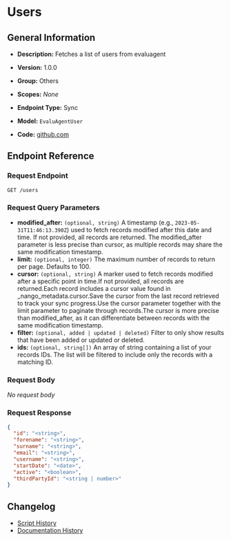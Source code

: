 <!-- BEGIN GENERATED CONTENT -->
# Users

## General Information

- **Description:** Fetches a list of users from evaluagent

- **Version:** 1.0.0
- **Group:** Others
- **Scopes:** _None_
- **Endpoint Type:** Sync
- **Model:** `EvaluAgentUser`
- **Code:** [github.com](https://github.com/NangoHQ/integration-templates/tree/main/integrations/evaluagent/syncs/users.ts)


## Endpoint Reference

### Request Endpoint

`GET /users`

### Request Query Parameters

- **modified_after:** `(optional, string)` A timestamp (e.g., `2023-05-31T11:46:13.390Z`) used to fetch records modified after this date and time. If not provided, all records are returned. The modified_after parameter is less precise than cursor, as multiple records may share the same modification timestamp.
- **limit:** `(optional, integer)` The maximum number of records to return per page. Defaults to 100.
- **cursor:** `(optional, string)` A marker used to fetch records modified after a specific point in time.If not provided, all records are returned.Each record includes a cursor value found in _nango_metadata.cursor.Save the cursor from the last record retrieved to track your sync progress.Use the cursor parameter together with the limit parameter to paginate through records.The cursor is more precise than modified_after, as it can differentiate between records with the same modification timestamp.
- **filter:** `(optional, added | updated | deleted)` Filter to only show results that have been added or updated or deleted.
- **ids:** `(optional, string[])` An array of string containing a list of your records IDs. The list will be filtered to include only the records with a matching ID.

### Request Body

_No request body_

### Request Response

```json
{
  "id": "<string>",
  "forename": "<string>",
  "surname": "<string>",
  "email": "<string>",
  "username": "<string>",
  "startDate": "<date>",
  "active": "<boolean>",
  "thirdPartyId": "<string | number>"
}
```

## Changelog

- [Script History](https://github.com/NangoHQ/integration-templates/commits/main/integrations/evaluagent/syncs/users.ts)
- [Documentation History](https://github.com/NangoHQ/integration-templates/commits/main/integrations/evaluagent/syncs/users.md)

<!-- END  GENERATED CONTENT -->

